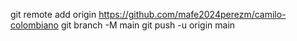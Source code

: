 git remote add origin https://github.com/mafe2024perezm/camilo-colombiano
git branch -M main
git push -u origin main

